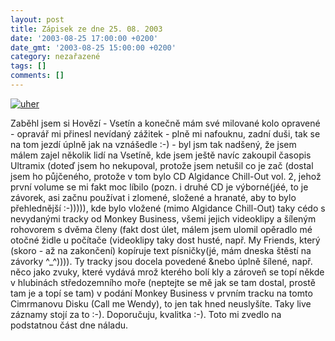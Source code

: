```yaml
---
layout: post
title: Zápisek ze dne 25. 08. 2003
date: '2003-08-25 17:00:00 +0200'
date_gmt: '2003-08-25 15:00:00 +0200'
category: nezařazené
tags: []
comments: []
---
```

<p>
<div >  <a href="%base_url%/assets/old-images/uher.jpg"><img alt="uher" src="%base_url%/assets/old-images/uher.jpg"></a>  </div>
<p>Zaběhl jsem si Hovězí - Vsetín a konečně mám své milované kolo opravené - opravář mi přinesl nevídaný zážitek -  plně mi nafouknu, zadní duši, tak se na tom jezdí úplně jak na vznášedle :-) - byl jsm tak nadšený, že jsem málem  zajel několik lidí na Vsetíně, kde jsem ještě navíc zakoupil časopis Ultramix (doteď jsem ho nekupoval, protože  jsem netušil co je zač (dostal jsem ho půjčeného, protože v tom bylo CD Algidance Chill-Out vol. 2, jehož první  volume se mi fakt moc líbilo (pozn. i druhé CD je výborné(jéé, to je závorek, asi začnu používat i zlomené, složené  a hranaté, aby to bylo přehlednější :-))))), kde bylo vložené (mimo  Algidance Chill-Out) taky cédo s nevydanými tracky od Monkey Business, všemi jejich videoklipy a šíleným rohovorem  s dvěma členy (fakt dost úlet, málem jsem ulomil opěradlo mé otočné židle u počítače (videoklipy taky dost husté,  např. My Friends, který (skoro - až na zakončení) kopíruje text písničky(jé, mám dneska štěstí na závorky ^_^)))).  Ty tracky jsou docela povedené &nebo úplně šílené, např. něco jako zvuky, které vydává mrož kterého  bolí kly a zároveň se topí někde v hlubinách středozemního moře (neptejte se mě jak se tam dostal, prostě tam  je a topí se tam) v podání Monkey Business v prvním tracku na tomto Cimrmanovu Disku (Call me Wendy),  to jen tak hned neuslyšíte. Taky live záznamy stojí za to :-). Doporučuju, kvalitka :-). Toto mi zvedlo na podstatnou  část dne náladu.</p>
